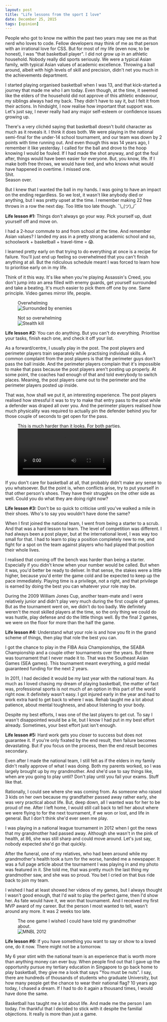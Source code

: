```yaml
---
layout: post
title: "Life lessons from the sport I love"
date: December 25, 2015
tags: [opinion]
---
```

People who got to know me within the past two years may see me as that nerd who loves to code. Fellow developers may think of me as that person with an irrational love for CSS. But for most of my life (even now, to be honest), I was "that basketball player". I did not grow up in an athletic household. Nobody really did sports seriously. We were a typical Asian family, with typical Asian values of academic excellence. Throwing a ball around, albeit with high levels of skill and precision, didn't net you much in the achievements department.

I started playing organised basketball when I was 13, and that kick-started a journey that made me who I am today. Even though, at the time, it seemed like the elders of the household did not approve of this athletic endeavour, my siblings always had my back. They didn't have to say it, but I felt it from their actions. In hindsight, I now realise how important that support was. Let's just say, I never really had any major self-esteem or confidence issues growing up.

There's a very clichéd saying that basketball doesn't build character as much as it reveals it. I think it does both. We were playing in the national semi-final for the under-14 school tournament, and our team was down by 2 points with time running out. And even though this was 14 years ago, I remember it like yesterday. I called for the ball and drove to the hoop knowing I would be fouled. If I had made the shot anyway, and got the foul after, things would have been easier for everyone. But, you know, life. If I make both free throws, we would have tied, and who knows what would have happened in overtime. I missed one.  
Shit.  
Season over.

But I knew that I wanted the ball in my hands. I was going to have an impact on the ending regardless. So we lost, it wasn't like anybody died or anything, but I was pretty upset at the time. I remember making 22 free throws in a row the next day. Too little too late though. <span class="kaomoji">¯\\\_(ツ)\_/¯</span>

**Life lesson #1:** Things don't always go your way. Pick yourself up, dust yourself off and move on.

I had a 2-hour commute to and from school at the time. And remember Asian values? I landed my ass in a pretty strong academic school and so, schoolwork + basketball + travel-time = 😱.

I learned pretty early on that trying to do everything at once is a recipe for failure. You'll just end up feeling so overwhelmed that you can't finish anything at all. But the ridiculous schedule meant I was forced to learn how to prioritise early on in my life. 

Think of it this way. It's like when you're playing Assassin's Creed, you don't jump into an area filled with enemy guards, get yourself surrounded and take a beating. It's much easier to pick them off one by one. Same principle. Video games mirror life, people.

<div class="figure-wrapper">
    <figure class="two-col">
        <figcaption>Overwhelming</figcaption>
        <img src="{{ site.url }}/images/posts/life-lessons/ac1.jpg" srcset="{{ site.url }}/images/posts/life-lessons/ac1@2x.jpg 2x" alt="Surrounded by enemies"/>
    </figure>
    <figure class="two-col">
        <figcaption>Not so overwhelming</figcaption>
        <img src="{{ site.url }}/images/posts/life-lessons/ac2.jpg" srcset="{{ site.url }}/images/posts/life-lessons/ac2@2x.jpg 2x" alt="Stealth kill"/>
    </figure>
</div>

**Life lesson #2:** You can do anything. But you can't do everything. Prioritise your tasks, finish each one, and check it off your list.

As a forward/centre, I usually play in the post. The post players and perimeter players train separately while practising individual skills. A common complaint from the post players is that the perimeter guys don't pass the ball inside. And the perimeter players complain that it's impossible to make that pass because the post players aren't posting up properly. At some point, the coaches had enough of that and told everybody to switch places. Meaning, the post players came out to the perimeter and the perimeter players posted up inside.

That was, how shall we put it, an interesting experience. The post players realised how stressful it was to try to make that entry pass to the post while a defender was draped all over you. And the perimeter players realised how much physicality was required to actually pin the defender behind you for those couple of seconds to get open for the pass. 

<figure>
<figcaption>This is much harder than it looks. For both parties.</figcaption>
<video src="{{ site.url }}/videos/pass.mp4" controls></video>
</figure>

If you don't care for basketball at all, that probably didn't make any sense to you whatsoever. But the point is, when conflicts arise, try to put yourself in that other person's shoes. They have their struggles on the other side as well. Could you do what they are doing right now?

**Life lesson #3:** Don't be so quick to criticise until you've walked a mile in their shoes. Who's to say you wouldn't have done the same?

When I first joined the national team, I went from being a starter to a scrub. And that was a hard lesson to learn. The level of competition was different. I had always been a post player, but at the international level, I was way too small for that. I had to learn to play a position completely new to me, and fight for a spot on the team against players who had played that position their whole lives.

I realised that coming off the bench was harder than being a starter. Especially if you didn't know when your number would be called. But when it was, you'd better be ready to deliver. In that sense, the stakes were a little higher, because you'd enter the game cold and be expected to keep up the pace immediately. Playing time is a privilege, not a right, and that privilege is earned by doing the best you can whatever your role may be.

During the 2009 William Jones Cup, another team-mate and I were relatively junior and didn't play very much during the first couple of games. But as the tournament went on, we didn't do too badly. We definitely weren't the most skilled players at the time, so the only thing we could do was hustle, play defense and do the little things well. By the final 2 games, we were on the floor for more than the half the game. 

**Life lesson #4:** Understand what your role is and how you fit in the grand scheme of things, then play that role the best you can.

I got the chance to play in the FIBA Asia Championships, the SEABA Championship and a couple other tournaments over the years. But there was tournament that I never made it to. That was the Southeast Asian Games (SEA games). This tournament meant everything, a gold medal guaranteed funding for the next 2 years.

In 2011, I had decided it would be my last year with the national team. As much as I loved chasing my dream of playing basketball, the matter of fact was, professional sports is not much of an option in this part of the world right now. It definitely wasn't easy. I got injured early in the year and had to work extra hard to get back to where I was. Rehab taught me a lot about patience, about mental toughness, and about listening to your body.

Despite my best efforts, I was one of the last players to get cut. To say I wasn't disappointed would be a lie, but I know I had put in my best effort already. Sometimes, your best effort just isn't enough.

**Life lesson #5:** Hard work gets you closer to success but does not guarantee it. If you're only fixated by the end result, then failure becomes devastating. But if you focus on the process, then the end result becomes secondary.

Even after I made the national team, I still felt as if the elders in my family didn't really approve of what I was doing. Both my parents worked, so I was largely brought up by my grandmother. And she'd use to say things like, when are you going to play until? Don't play until you fail your exams. Stuff like that.

Rationally, I could see where she was coming from. As someone who raised 3 kids on her own because my grandfather passed away rather early, she was very practical about life. But, deep down, all I wanted was for her to be proud of me. After I left home, I would still call back to tell her about where we were flying to for the next tournament, if we won or lost, and life in general. But I don't think she'd ever seen me play.

I was playing in a national league tournament in 2012 when I got the news that my grandmother had passed away. Although she wasn't in the pink of health, at 86, she was still sharp and could move around. Let's just say, nobody expected she'd go that quickly. 

After the funeral, one of my relatives, who had been around while my grandmother's health took a turn for the worse, handed me a newspaper. It was a full page article about the tournament I was playing in and my photo was featured in it. She told me, that was pretty much the last thing my grandmother saw, and she was so proud. You bet I cried on that bus ride back to join my team.

I wished I had at least showed her videos of my games, but I always thought I wasn't good enough, that I'd wait to play the perfect game, then I'd show her. As fate would have it, we won that tournament. And I received my first MVP award of my career. But the person I most wanted to tell, wasn't around any more. It was 2 weeks too late.

<figure>
<figcaption>The one game I wished I could have told my grandmother about.</figcaption>
<img src="{{ site.url }}/images/posts/life-lessons/mnbl.jpg" alt="MNBL 2012">
</figure>

**Life lesson #6:** If you have something you want to say or show to a loved one, do it now. There might not be a tomorrow.

My 6 year stint with the national team is an experience that is worth more than anything money can ever buy. When people find out that I gave up the opportunity pursue my tertiary education in Singapore to go back home to play basketball, they give me a look that says "You must be nuts". I say, there are hundreds of thousands of students who graduate University, but how many people get the chance to wear their national flag? 10 years ago today, I chased a dream. If I had to do it again a thousand times, I would have done the same.

Basketball has taught me a lot about life. And made me the person I am today. I'm thankful that I decided to stick with it despite the familial objections. It really is more than just a game.
